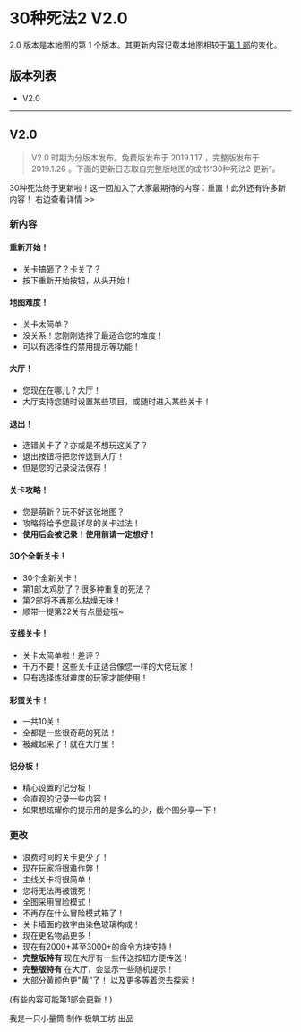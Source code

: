 # 30种死法2 V2.0

2.0 版本是本地图的第 1 个版本。其更新内容记载本地图相较于[第 1 部](../wstd/main.md)的变化。

## 版本列表

- V2.0

---

## V2.0

> V2.0 时期为分版本发布。免费版发布于 2019.1.17 ，完整版发布于 2019.1.26 。下面的更新日志取自完整版地图的成书“30种死法2 更新”。

30种死法终于更新啦！这一回加入了大家最期待的内容：重置！此外还有许多新内容！
右边查看详情 >>

### 新内容

#### 重新开始！

- 关卡搞砸了？卡关了？
- 按下重新开始按钮，从头开始！

#### 地图难度！

- 关卡太简单？
- 没关系！您刚刚选择了最适合您的难度！
- 可以有选择性的禁用提示等功能！

#### 大厅！

- 您现在在哪儿？大厅！
- 大厅支持您随时设置某些项目，或随时进入某些关卡！

#### 退出！

- 选错关卡了？亦或是不想玩这关了？
- 退出按钮将把您传送到大厅！
- 但是您的记录没法保存！

#### 关卡攻略！

- 您是萌新？玩不好这张地图？
- 攻略将给予您最详尽的关卡过法！
- **使用后会被记录！使用前请一定想好！**

#### 30个全新关卡！

- 30个全新关卡！
- 第1部太鸡肋了？很多种重复的死法？
- 第2部将不再那么枯燥无味！
- 顺带一提第22关有点墨迹哦~

#### 支线关卡！
- 关卡太简单啦！差评？
- 千万不要！这些关卡正适合像您一样的大佬玩家！
- 只有选择炼狱难度的玩家才能使用！

#### 彩蛋关卡！
- 一共10关！
- 全都是一些很奇葩的死法！
- 被藏起来了！就在大厅里！

#### 记分板！
- 精心设置的记分板！
- 会直观的记录一些内容！
- 如果想炫耀你的提示用的是多么的少，截个图分享一下！

### 更改
- 浪费时间的关卡更少了！
- 现在玩家将很难作弊！
- 主线关卡将很简单！
- 您将无法再被饿死！
- 全图采用冒险模式！
- 不再存在什么冒险模式箱了！
- 关卡墙面的数字由染色玻璃构成！
- 现在更名物品更多！
- 现在有2000+甚至3000+的命令方块支持！
- **完整版特有** 现在大厅有一些传送按钮方便传送！
- **完整版特有** 在大厅，会显示一些随机提示！
- 大部分黄颜色更"黄”了！
以及更多等着您去探索！

(有些内容可能第1部会更新！)

我是一只小量筒 制作
极筑工坊 出品